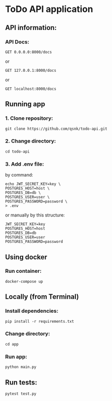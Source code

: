 # ToDo API application
## API information:
### API Docs:
```
GET 0.0.0.0:8000/docs
```
or
```
GET 127.0.0.1:8000/docs
```
or
```
GET localhost:8000/docs
```
## Running app 
### 1. Clone repository:
```
git clone https://github.com/qsnk/todo-api.git
```
### 2. Change directory:
```
cd todo-api
```
### 3. Add .env file:
by command:
```
echo JWT_SECRET_KEY=key \
POSTGRES_HOST=host \
POSTGRES_DB=db \
POSTGRES_USER=user \
POSTGRES_PASSWORD=password \
> .env
```
or manually by this structure:
```
JWT_SECRET_KEY=key
POSTGRES_HOST=host
POSTGRES_DB=db
POSTGRES_USER=user
POSTGRES_PASSWORD=password
```
## Using docker
### Run container:
```
docker-compose up
```
## Locally (from Terminal)
### Install dependencies:
```
pip install -r requirements.txt
```
### Change directory:
```
cd app
```
### Run app:
```
python main.py
```
## Run tests:
```
pytest test.py
```